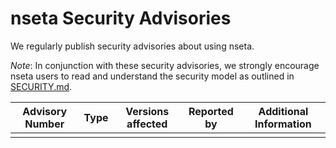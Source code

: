 # nseta Security Advisories

We regularly publish security advisories about using nseta.

*Note*: In conjunction with these security advisories, we strongly encourage nseta users to read and understand the security model as outlined in [SECURITY.md](https://github.com/pkjmesra/nseta/blob/main/SECURITY.md).

| Advisory Number | Type               | Versions affected | Reported by           | Additional Information      |
|-----------------|--------------------|:-----------------:|-----------------------|-----------------------------|
|   | | | |  |
